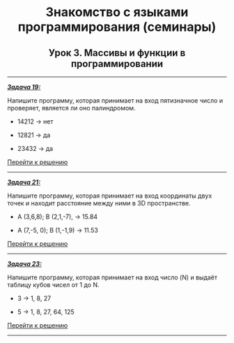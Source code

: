 <center>

# Знакомство с языками программирования (семинары)

## Урок 3. Массивы и функции в программировании

</center>

---

<u>***Задача 19:***</u>

 Напишите программу, которая принимает на вход пятизначное число и проверяет, является ли оно палиндромом.

- 14212 -> нет

- 12821 -> да

- 23432 -> да

[Перейти к решению](https://github.com/ANT050/Homework_07.10.2022/blob/main/Task19/Program.cs "Открыть")

---

<u>***Задача 21:***</u>

 Напишите программу, которая принимает на вход координаты двух точек и находит расстояние между ними в 3D пространстве.

- A (3,6,8); B (2,1,-7), -> 15.84

- A (7,-5, 0); B (1,-1,9) -> 11.53

[Перейти к решению](https://github.com/ANT050/Homework_07.10.2022/blob/main/Task21/Program.cs "Открыть")

---

<u>***Задача 23:***</u>

 Напишите программу, которая принимает на вход число (N) и выдаёт таблицу кубов чисел от 1 до N.

- 3 -> 1, 8, 27

- 5 -> 1, 8, 27, 64, 125

[Перейти к решению](https://github.com/ANT050/Homework_07.10.2022/blob/main/Task23/Program.cs "Открыть")

---
